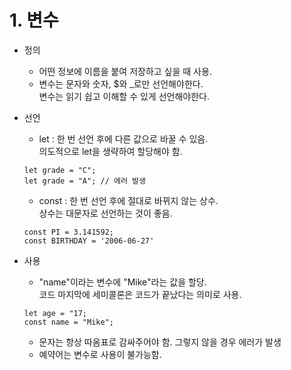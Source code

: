 # **1. 변수**
* 정의 

    - 어떤 정보에 이름을 붙여 저장하고 싶을 때 사용.
    - 변수는 문자와 숫자, $와 _로만 선언해야한다.  
      변수는 읽기 쉽고 이해할 수 있게 선언해야한다.

* 선언

    - let : 한 번 선언 후에 다른 값으로 바꿀 수 있음.  
    의도적으로 let을 생략하여 할당해야 함.
    ```JS
    let grade = "C";
    let grade = "A"; // 에러 발생
    ``` 
    - const : 한 번 선언 후에 절대로 바뀌지 않는 상수.  
    상수는 대문자로 선언하는 것이 좋음.
    ```JS
    const PI = 3.141592;
    const BIRTHDAY = '2006-06-27'
    ```

* 사용
    
    - "name"이라는 변수에 "Mike"라는 값을 할당.  
    코드 마지막에 세미콜론은 코드가 끝났다는 의미로 사용.  
    ```JS
    let age = "17;
    const name = "Mike"; 
    ```
    - 문자는 항상 따옴표로 감싸주어야 함. 그렇지 않을 경우 에러가 발생
    - 예약어는 변수로 사용이 불가능함.


